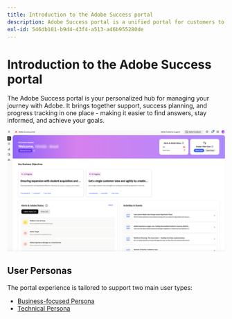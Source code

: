 ```yaml
---
title: Introduction to the Adobe Success portal
description: Adobe Success portal is a unified portal for customers to submit cases, view ticket progress, access support, and planning tools.
exl-id: 546db101-b9d4-43f4-a513-a46b955280de
---
```

# Introduction to the Adobe Success portal

The Adobe Success portal is your personalized hub for managing your journey with Adobe. It brings together support, success planning, and progress tracking in one place - making it easier to find answers, stay informed, and achieve your goals. 

![adobe-success-portal-homepage](/help/adobe-success-portal/assets/overview-and-business-persona-overview.png)

## User Personas

The portal experience is tailored to support two main user types:

* [Business-focused Persona](/help/adobe-success-portal/business-persona/key-functionalities-for-business-persona.md)
* [Technical Persona](/help/adobe-success-portal/technical-persona/key-functionalities-for-technical-persona.md)
